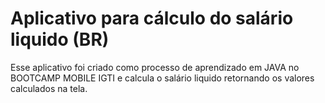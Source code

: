 # Aplicativo para cálculo do salário liquido  (BR)
Esse aplicativo foi criado como processo de aprendizado em JAVA no BOOTCAMP MOBILE IGTI e calcula o salário liquido retornando os valores calculados na tela.
